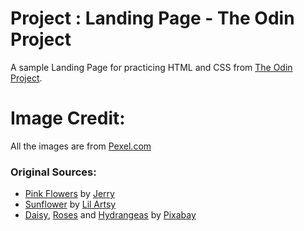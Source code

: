 # Project : Landing Page - The Odin Project

A sample Landing Page for practicing HTML and CSS from [The Odin Project](https://www.theodinproject.com/about).

# Image Credit:
All the images are from [Pexel.com](https://www.pexels.com)
### Original Sources:
+ [Pink Flowers](https://www.pexels.com/photo/focus-photography-of-pink-flowers-733879/) by [Jerry](https://www.pexels.com/@jerry-109523/)
+ [Sunflower](https://www.pexels.com/photo/person-holding-yellow-sunflower-1624076/) by [Lil Artsy](https://www.pexels.com/@lilartsy/)
+ [Daisy](https://www.pexels.com/photo/purple-daisybush-flower-36753/), [Roses](https://www.pexels.com/photo/purple-daisybush-flower-36753/) and [Hydrangeas](https://www.pexels.com/photo/close-up-photo-of-blue-hydrangeas-in-bloom-53135/) by [Pixabay](https://www.pexels.com/@pixabay/)